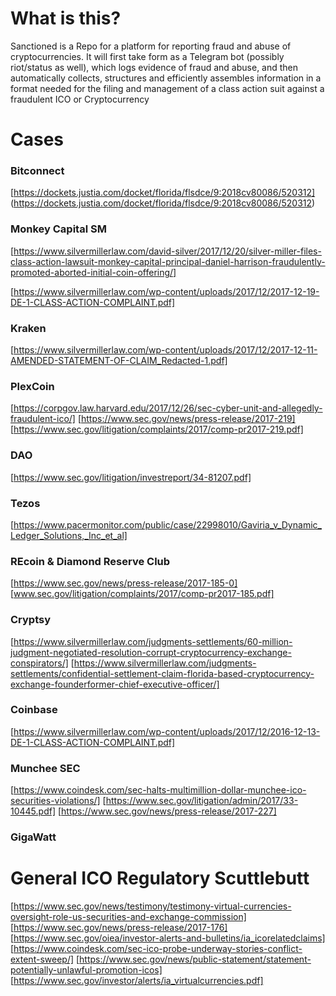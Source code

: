 # What is this?

Sanctioned is a Repo for a platform for reporting fraud and abuse of cryptocurrencies. It will first take form as a Telegram bot (possibly riot/status as well), which logs evidence of fraud and abuse, and then automatically collects, structures and efficiently assembles information in a format needed for the filing and management of a class action suit against a fraudulent ICO or Cryptocurrency

# Cases

### Bitconnect

[https://dockets.justia.com/docket/florida/flsdce/9:2018cv80086/520312] (https://dockets.justia.com/docket/florida/flsdce/9:2018cv80086/520312)


### Monkey Capital SM

[https://www.silvermillerlaw.com/david-silver/2017/12/20/silver-miller-files-class-action-lawsuit-monkey-capital-principal-daniel-harrison-fraudulently-promoted-aborted-initial-coin-offering/]

[https://www.silvermillerlaw.com/wp-content/uploads/2017/12/2017-12-19-DE-1-CLASS-ACTION-COMPLAINT.pdf]


### Kraken
[https://www.silvermillerlaw.com/wp-content/uploads/2017/12/2017-12-11-AMENDED-STATEMENT-OF-CLAIM_Redacted-1.pdf]

### PlexCoin
[https://corpgov.law.harvard.edu/2017/12/26/sec-cyber-unit-and-allegedly-fraudulent-ico/]
[https://www.sec.gov/news/press-release/2017-219]
[https://www.sec.gov/litigation/complaints/2017/comp-pr2017-219.pdf]

### DAO
[https://www.sec.gov/litigation/investreport/34-81207.pdf]

### Tezos
[https://www.pacermonitor.com/public/case/22998010/Gaviria_v_Dynamic_Ledger_Solutions,_Inc_et_al]

### REcoin & Diamond Reserve Club
[https://www.sec.gov/news/press-release/2017-185-0]
[www.sec.gov/litigation/complaints/2017/comp-pr2017-185.pdf]

### Cryptsy
[https://www.silvermillerlaw.com/judgments-settlements/60-million-judgment-negotiated-resolution-corrupt-cryptocurrency-exchange-conspirators/]
[https://www.silvermillerlaw.com/judgments-settlements/confidential-settlement-claim-florida-based-cryptocurrency-exchange-founderformer-chief-executive-officer/]

### Coinbase
[https://www.silvermillerlaw.com/wp-content/uploads/2017/12/2016-12-13-DE-1-CLASS-ACTION-COMPLAINT.pdf]

### Munchee SEC

[https://www.coindesk.com/sec-halts-multimillion-dollar-munchee-ico-securities-violations/]
[https://www.sec.gov/litigation/admin/2017/33-10445.pdf]
[https://www.sec.gov/news/press-release/2017-227]

### GigaWatt

# General ICO Regulatory Scuttlebutt

[https://www.sec.gov/news/testimony/testimony-virtual-currencies-oversight-role-us-securities-and-exchange-commission]
[https://www.sec.gov/news/press-release/2017-176]
[https://www.sec.gov/oiea/investor-alerts-and-bulletins/ia_icorelatedclaims]
[https://www.coindesk.com/sec-ico-probe-underway-stories-conflict-extent-sweep/]
[https://www.sec.gov/news/public-statement/statement-potentially-unlawful-promotion-icos]
[https://www.sec.gov/investor/alerts/ia_virtualcurrencies.pdf]
